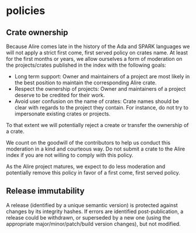 # policies

## Crate ownership

Because Alire comes late in the history of the Ada and SPARK languages we will
not apply a strict first come, first served policy on crates name. At least for
the first months or years, we allow ourselves a form of moderation on the
projects/crates published in the index with the following goals:

- Long term support: Owner and maintainers of a project are most likely in the
  best position to maintain the corresponding Alire crate.
- Respect the ownership of projects: Owner and maintainers of a project deserve
  to be credited for their work.
- Avoid user confusion on the name of crates: Crate names should be clear with
  regards to the project they contain. For instance, do not try to impersonate
  existing crates or projects.

To that extent we will potentially reject a create or transfer the ownership of
a crate.

We count on the goodwill of the contributors to help us conduct this moderation
in a kind and courteous way. Do not submit a crate to the Alire index if you
are not willing to comply with this policy.

As the Alire project matures, we expect to do less moderation and potentially
remove this policy in favor of a first come, first served policy.

## Release immutability

A release (identified by a unique semantic version) is protected against
changes by its integrity hashes. If errors are identified post-publication, a
release could be withdrawn, or superseded by a new one (using the appropriate
major/minor/patch/build version changes), but not modified.
